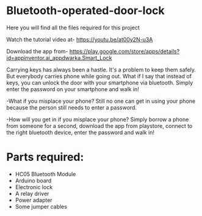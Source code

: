 # Bluetooth-operated-door-lock
Here you will find all the files required for this project

Watch the tutorial video at-
https://youtu.be/at00y2N-u3A

Download the app from-
https://play.google.com/store/apps/details?id=appinventor.ai_appdwarka.Smart_Lock

Carrying keys has always been a hastle. It's a problem to keep them safely. But everybody carries phone while going out. What if I say that instead of keys, you can unlock the door with your smartphone via bluetooth. Simply enter the password on your smartphone and walk in!

-What if you misplace your phone?
  Still no one can get in using your phone because the person still needs to enter a password.
 
-How will you get in if you misplace your phone?
  Simply borrow a phone from someone for a second, download the app from playstore, connect to the right bluetooth device, enter the password and walk in!


# Parts required:
- HC05 Bluetooth Module
- Arduino board
- Electronic lock
- A relay driver
- Power adapter
- Some jumper cables
